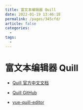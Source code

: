 ```yaml
---
title: 富文本编辑器 Quill
date: 2022-01-19 13:46:18
permalink: /pages/345cfd/
article: false
categories:
  - 
tags:
  - 
---
```



# 富文本编辑器 Quill

- [Quill 官方中文文档](http://doc.quilljs.cn)

- [Quill GitHub](https://github.com/quilljs/quill)

- [vue-quill-editor](https://github.com/surmon-china/vue-quill-editor)